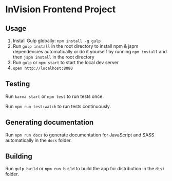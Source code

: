 
# InVision Frontend Project

## Usage

1. Install Gulp globally: `npm install -g gulp`
2. Run `gulp install` in the root directory to install npm & jspm dependencies automatically or do it yourself by running `npm install` and then `jspm install` in the root directory
3. Run `gulp` or `npm start` to start the local dev server
4. `open http://localhost:8080`

## Testing

Run `karma start` or `npm test` to run tests once.

Run `npm run test:watch` to run tests continuously.

## Generating documentation

Run `npm run docs` to generate documentation for JavaScript and SASS automatically in the `docs` folder.

## Building

Run `gulp build` or `npm run build` to build the app for distribution in the `dist` folder.
